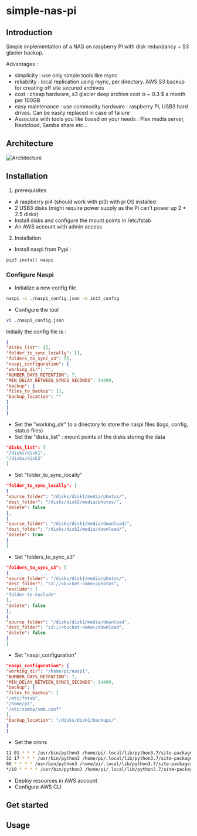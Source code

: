 # simple-nas-pi

## Introduction

Simple implementation of a NAS on raspberry PI with disk redundancy + S3 glacier backup.

Advantages : 
* simplicity : use only simple tools like rsync 
* reliability : local replication using rsync, per directory. AWS S3 backup for creating off site secured archives
* cost : cheap hardware, s3 glacier deep archive cost is ~ 0.3 $ a month per 100GB
* easy maintenance : use commodity hardware : raspberry Pi, USB3 hard drives. Can be easily replaced in case of failure
* Associate with tools you like based on your needs : Plex media server, Nextcloud, Samba share etc...

## Architecture
![Architecture](/diagram/architecture.png)

## Installation
1. prerequisites
* A raspberry pi4 (should work with pi3) with pi OS installed
* 2 USB3 disks (might require power supply as the Pi can't power up 2 * 2.5 disks)
* Install disks and configure the mount points in /etc/fstab
* An AWS account with admin access
2. Installation
* Install naspi from Pypi : 
```bash
pip3 install naspi
```
### Configure Naspi
* Initialize a new config file
```bash
naspi -c ./naspi_config.json -m init_config
```
* Configure the tool 
```bash
vi ./naspi_config.json
```
Initially the config file is :
```json
{
"disks_list": [],
"folder_to_sync_locally": [],
"folders_to_sync_s3": [],
"naspi_configuration": {
"working_dir": "",
"NUMBER_DAYS_RETENTION": 7,
"MIN_DELAY_BETWEEN_SYNCS_SECONDS": 14400,
"backup": {
"files_to_backup": [],
"backup_location": ""
}
}
}
```
* Set the "working_dir" to a directory to store the naspi files (logs, config, status files)
* Set the "disks_list" : mount points of the disks storing the data
```json
"disks_list": [
"/disks/disk1",
"/disks/disk2"
]
```
* Set "folder_to_sync_locally"
```json
"folder_to_sync_locally": [
{
"source_folder": "/disks/disk1/media/photos/",
"dest_folder": "/disks/disk2/media/photos/",
"delete": false
},
{
"source_folder": "/disks/disk1/media/download/",
"dest_folder": "/disks/disk2/media/download/",
"delete": true
}
]
```
* Set "folders_to_sync_s3"  
```json
"folders_to_sync_s3": [
{
"source_folder": "/disks/disk1/media/photos/",
"dest_folder": "s3://<bucket-name>/photos",
"exclude": [
"folder-to-exclude"
],
"delete": false
},
{
"source_folder": "/disks/disk1/media/download",
"dest_folder": "s3://<bucket-name>/download",
"delete": false
}
]
```
* Set "naspi_configuration"  
```json
"naspi_configuration": {
"working_dir": "/home/pi/naspi",
"NUMBER_DAYS_RETENTION": 7,
"MIN_DELAY_BETWEEN_SYNCS_SECONDS": 14400,
"backup": {
"files_to_backup": [
"/etc/fstab",
"/home/pi",
"/etc/samba/smb.conf"
],
"backup_location": "/disks/disk1/backups/"
}
}
```       
* Set the crons
```bash
11 01 * * * /usr/bin/python3 /home/pi/.local/lib/python3.7/site-packages/naspi/naspi.py -c /home/pi/nas_monitor/naspi_config.json -m backup
32 17 * * * /usr/bin/python3 /home/pi/.local/lib/python3.7/site-packages/naspi/naspi.py -c /home/pi/nas_monitor/naspi_config.json -m syncs3
06 * * * * /usr/bin/python3 /home/pi/.local/lib/python3.7/site-packages/naspi/naspi.py -c /home/pi/nas_monitor/naspi_config.json -m synclocal
*/10 * * * * /usr/bin/python3 /home/pi/.local/lib/python3.7/site-packages/naspi/naspi.py -c /home/pi/nas_monitor/naspi_config.json -m system
```
* Deploy resources in AWS account
* Configure AWS CLI

## Get started

## Usage